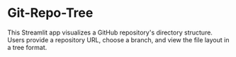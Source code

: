 # Git-Repo-Tree
This Streamlit app visualizes a GitHub repository's directory structure.  Users provide a repository URL, choose a branch, and view the file layout in a tree format.
